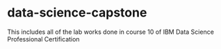 # data-science-capstone
This includes all of the lab works done in course 10 of IBM Data Science Professional Certification
